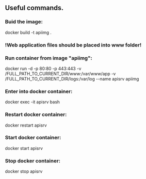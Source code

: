 ## Useful commands.
### Buid the image:
docker build -t apiimg .

### !Web application files should be placed into www folder!

### Run container from image "apiimg": 
docker run -d -p 80:80 -p 443:443 -v /FULL_PATH_TO_CURRENT_DIR/www:/var/www/app -v /FULL_PATH_TO_CURRENT_DIR/logs:/var/log --name apisrv apiimg

### Enter into docker container:
docker exec -it apisrv bash

### Restart docker container:
docker restart apisrv

### Start docker container:
docker start apisrv

### Stop docker container:
docker stop apisrv


